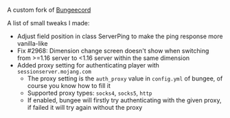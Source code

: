 A custom fork of [Bungeecord](https://github.com/SpigotMC/BungeeCord)

A list of small tweaks I made:

- Adjust field position in class ServerPing to make the ping response more vanilla-like
- Fix #2968: Dimension change screen doesn't show when switching from >=1.16 server to <1.16 server within the same dimension
- Added proxy setting for authenticating player with `sessionserver.mojang.com`
  - The proxy setting is the `auth_proxy` value in `config.yml` of bungee, of course you know how to fill it
  - Supported proxy types: `socks4`, `socks5`, `http`
  - If enabled, bungee will firstly try authenticating with the given proxy, if failed it will try again without the proxy 
